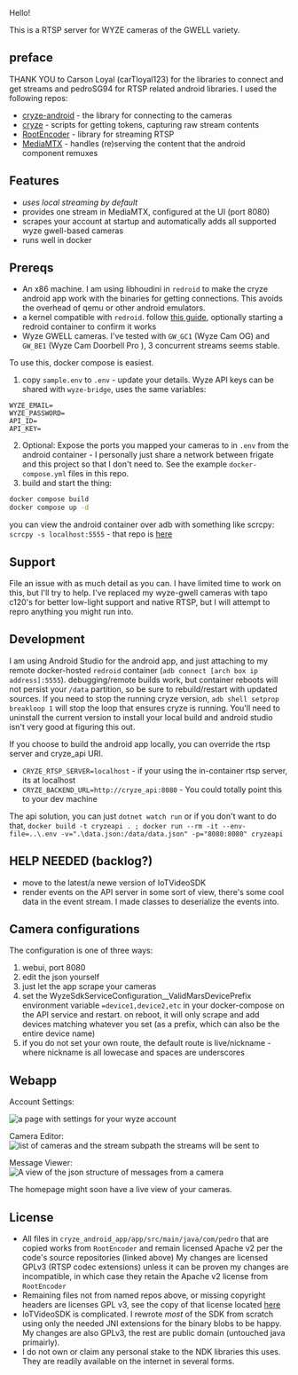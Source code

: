 Hello!

This is a RTSP server for WYZE cameras of the GWELL variety.

## preface
THANK YOU to Carson Loyal (carTloyal123) for the libraries to connect and get streams and pedroSG94 for RTSP related android libraries. I used the following repos:
- [cryze-android](https://github.com/carTloyal123/cryze-android) - the library for connecting to the cameras
- [cryze](https://github.com/carTloyal123/cryze) - scripts for getting tokens, capturing raw stream contents
- [RootEncoder](https://github.com/pedroSG94/RootEncoder) - library for streaming RTSP
- [MediaMTX](https://github.com/bluenviron/mediamtx) - handles (re)serving the content that the android component remuxes

## Features
- *uses local streaming by default*
- provides one stream in MediaMTX, configured at the UI (port 8080)
- scrapes your account at startup and automatically adds all supported wyze gwell-based cameras
- runs well in docker

## Prereqs
- An x86 machine. I am using libhoudini in `redroid` to make the cryze android app work with the binaries for getting connections. This avoids the overhead of qemu or other android emulators.
- a kernel compatible with `redroid`. follow [this guide](https://github.com/remote-android/redroid-doc/blob/master/deploy/README.md), optionally starting a redroid container to confirm it works
- Wyze GWELL cameras. I've tested with `GW_GC1` (Wyze Cam OG) and `GW_BE1` (Wyze Cam Doorbell Pro	), 3 concurrent streams seems stable.

To use this, docker compose is easiest.
1) copy `sample.env` to `.env` - update your details. Wyze API keys can be shared with `wyze-bridge`, uses the same variables:
```env
WYZE_EMAIL=
WYZE_PASSWORD= 
API_ID=
API_KEY= 
```
2) Optional: Expose the ports you mapped your cameras to in `.env` from the android container - I personally just share a network between frigate and this project so that I don't need to. See the example `docker-compose.yml` files in this repo.
3) build and start the thing:
```bash
docker compose build
docker compose up -d
```

you can view the android container over adb with something like scrcpy: `scrcpy -s localhost:5555` - that repo is [here](https://github.com/Genymobile/scrcpy)

## Support
File an issue with as much detail as you can. I have limited time to work on this, but I'll try to help. I've replaced my wyze-gwell cameras with tapo c120's for better low-light support and native RTSP, but I will attempt to repro anything you might run into.

## Development
I am using Android Studio for the android app, and just attaching to my remote docker-hosted `redroid` container (`adb connect [arch box ip address]:5555`). debugging/remote builds work, but container reboots will not persist your `/data` partition, so be sure to rebuild/restart with updated sources. If you need to stop the running cryze version, `adb shell setprop breakloop 1` will stop the loop that ensures cryze is running. You'll need to uninstall the current version to install your local build and android studio isn't very good at figuring this out.

If you choose to build the android app locally, you can override the rtsp server and cryze_api URI.
- `CRYZE_RTSP_SERVER=localhost` - if your using the in-container rtsp server, its at localhost
- `CRYZE_BACKEND_URL=http://cryze_api:8080` - You could totally point this to your dev machine

The api solution, you can just `dotnet watch run` or if you don't want to do that, `docker build -t cryzeapi . ; docker run --rm -it --env-file=..\.env -v=".\data.json:/data/data.json" -p="8080:8080" cryzeapi`

## HELP NEEDED (backlog?)
- move to the latest/a newe version of IoTVideoSDK
- render events on the API server in some sort of view, there's some cool data in the event stream. I made classes to deserialize the events into.

## Camera configurations
The configuration is one of three ways:
1) webui, port 8080
2) edit the json yourself
3) just let the app scrape your cameras
4) set the WyzeSdkServiceConfiguration__ValidMarsDevicePrefix environment variable `=device1,device2,etc` in your docker-compose on the API service and restart. on reboot, it will only scrape and add devices matching whatever you set (as a prefix, which can also be the entire device name)
5) if you do not set your own route, the default route is live/nickname - where nickname is all lowecase and spaces are underscores

## Webapp
Account Settings:

![a page with settings for your wyze account](images/account_settings.png)

Camera Editor:
![list of cameras and the stream subpath the streams will be sent to](images/camera_editor.png)

Message Viewer:
![A view of the json structure of messages from a camera](images/messages_viewer.png)

The homepage might soon have a live view of your cameras.

## License
- All files in `cryze_android_app/app/src/main/java/com/pedro` that are copied works from `RootEncoder` and remain licensed Apache v2 per the code's source repositories (linked above) My changes are licensed GPLv3 (RTSP codec extensions) unless it can be proven my changes are incompatible, in which case they retain the Apache v2 license from `RootEncoder`
- Remaining files not from named repos above, or missing copyright headers are licenses GPL v3, see the copy of that license located [here](LICENSE)
- IoTVideoSDK is complicated. I rewrote _most_ of the SDK from scratch using only the needed JNI extensions for the binary blobs to be happy. My changes are also GPLv3, the rest are public domain (untouched java primairly).
- I do not own or claim any personal stake to the NDK libraries this uses. They are readily available on the internet in several forms.
